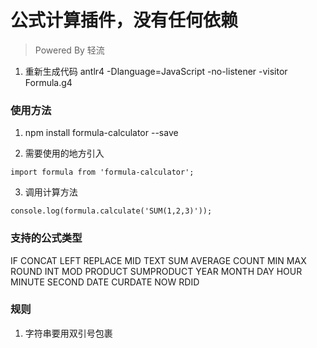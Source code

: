 # 公式计算插件，没有任何依赖

> Powered By 轻流

1. 重新生成代码 antlr4 -Dlanguage=JavaScript -no-listener -visitor Formula.g4

### 使用方法

1. npm install formula-calculator --save

2. 需要使用的地方引入

  `import formula from 'formula-calculator';`

3. 调用计算方法

  `console.log(formula.calculate('SUM(1,2,3)'));`

### 支持的公式类型

IF
CONCAT
LEFT
REPLACE
MID
TEXT
SUM
AVERAGE
COUNT
MIN
MAX
ROUND
INT
MOD
PRODUCT
SUMPRODUCT
YEAR
MONTH
DAY
HOUR
MINUTE
SECOND
DATE
CURDATE
NOW
RDID

### 规则

1. 字符串要用双引号包裹
